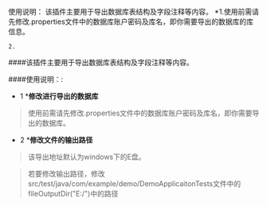 使用说明：
    该插件主要用于导出数据库表结构及字段注释等内容。
    *1.使用前需请先修改.properties文件中的数据库账户密码及库名，即你需要导出的数据库的库信息。
    
    2.
####该插件主要用于导出数据库表结构及字段注释等内容。
 
####使用说明：:
+ 1 
*__修改进行导出的数据库__

>使用前需请先修改.properties文件中的数据库账户密码及库名，即你需要导出的数据库。
 
+ 2 
*__修改文件的输出路径__
>该导出地址默认为windows下的E盘。

>若要修改输出路径，修改src/test/java/com/example/demo/DemoApplicaitonTests文件中的fileOutputDir("E:/")中的路径